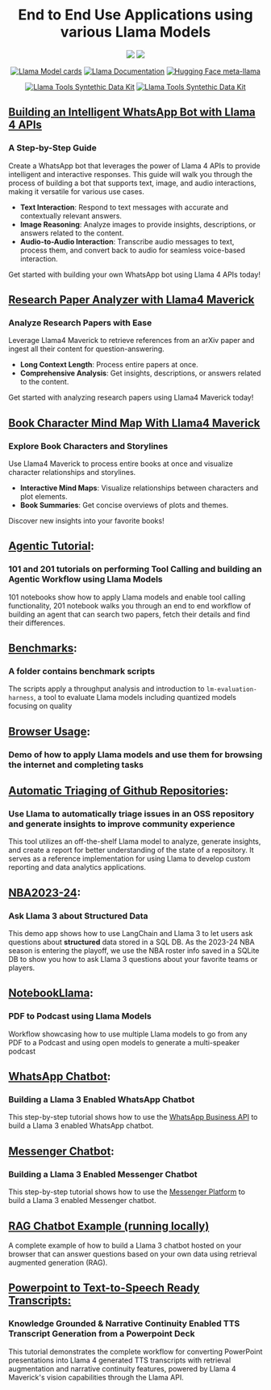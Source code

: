 <h1 align="center"> End to End Use Applications using various Llama Models </h1>
<p align="center">
	<a href="https://llama.developer.meta.com/join_waitlist?utm_source=llama-cookbook&utm_medium=readme&utm_campaign=end_to_end"><img src="https://img.shields.io/badge/Llama_API-Join_Waitlist-brightgreen?logo=meta" /></a>
	<a href="https://llama.developer.meta.com/docs?utm_source=llama-cookbook&utm_medium=readme&utm_campaign=end_to_end"><img src="https://img.shields.io/badge/Llama_API-Documentation-4BA9FE?logo=meta" /></a>

</p>
<p align="center">
	<a href="https://github.com/meta-llama/llama-models/blob/main/models/?utm_source=llama-cookbook&utm_medium=readme&utm_campaign=end_to_end"><img alt="Llama Model cards" src="https://img.shields.io/badge/Llama_OSS-Model_cards-green?logo=meta" /></a>
	<a href="https://www.llama.com/docs/overview/?utm_source=llama-cookbook&utm_medium=readme&utm_campaign=end_to_end"><img alt="Llama Documentation" src="https://img.shields.io/badge/Llama_OSS-Documentation-4BA9FE?logo=meta" /></a>
	<a href="https://huggingface.co/meta-llama"><img alt="Hugging Face meta-llama" src="https://img.shields.io/badge/Hugging_Face-meta--llama-yellow?logo=huggingface" /></a>

</p>
<p align="center">
	<a href="https://github.com/meta-llama/synthetic-data-kit"><img alt="Llama Tools Syntethic Data Kit" src="https://img.shields.io/badge/Llama_Tools-synthetic--data--kit-orange?logo=meta" /></a>
	<a href="https://github.com/meta-llama/llama-prompt-ops"><img alt="Llama Tools Syntethic Data Kit" src="https://img.shields.io/badge/Llama_Tools-llama--prompt--ops-orange?logo=meta" /></a>
</p>




## [Building an Intelligent WhatsApp Bot with Llama 4 APIs](./whatsapp_llama_4_bot/README.md)
### A Step-by-Step Guide

Create a WhatsApp bot that leverages the power of Llama 4 APIs to provide intelligent and interactive responses. This guide will walk you through the process of building a bot that supports text, image, and audio interactions, making it versatile for various use cases.

- **Text Interaction**: Respond to text messages with accurate and contextually relevant answers.
- **Image Reasoning**: Analyze images to provide insights, descriptions, or answers related to the content.
- **Audio-to-Audio Interaction**: Transcribe audio messages to text, process them, and convert back to audio for seamless voice-based interaction.

Get started with building your own WhatsApp bot using Llama 4 APIs today!




## [Research Paper Analyzer with Llama4 Maverick](./research_paper_analyzer/README.md)
### Analyze Research Papers with Ease

Leverage Llama4 Maverick to retrieve references from an arXiv paper and ingest all their content for question-answering.

- **Long Context Length**: Process entire papers at once.
- **Comprehensive Analysis**: Get insights, descriptions, or answers related to the content.


Get started with analyzing research papers using Llama4 Maverick today!




## [Book Character Mind Map With Llama4 Maverick](./book-character-mindmap/README.md)
### Explore Book Characters and Storylines

Use Llama4 Maverick to process entire books at once and visualize character relationships and storylines.

- **Interactive Mind Maps**: Visualize relationships between characters and plot elements.
- **Book Summaries**: Get concise overviews of plots and themes.

Discover new insights into your favorite books!




## [Agentic Tutorial](./agents/):

### 101 and 201 tutorials on performing Tool Calling and building an Agentic Workflow using Llama Models
101 notebooks show how to apply Llama models and enable tool calling functionality, 201 notebook walks you through an end to end workflow of building an agent that can search two papers, fetch their details and find their differences.

## [Benchmarks](./benchmarks/):

### A folder contains benchmark scripts
The scripts apply a throughput analysis and introduction to `lm-evaluation-harness`, a tool to evaluate Llama models including quantized models focusing on quality

## [Browser Usage](./browser_use/):

### Demo of how to apply Llama models and use them for browsing the internet and completing tasks

## [Automatic Triaging of Github Repositories](./github_triage/walkthrough.ipynb):

### Use Llama to automatically triage issues in an OSS repository and generate insights to improve community experience
This tool utilizes an off-the-shelf Llama model to analyze, generate insights, and create a report for better understanding of the state of a repository. It serves as a reference implementation for using Llama to develop custom reporting and data analytics applications.


## [NBA2023-24](./coding/text2sql/quickstart.ipynb):

### Ask Llama 3 about Structured Data
This demo app shows how to use LangChain and Llama 3 to let users ask questions about **structured** data stored in a SQL DB. As the 2023-24 NBA season is entering the playoff, we use the NBA roster info saved in a SQLite DB to show you how to ask Llama 3 questions about your favorite teams or players.

## [NotebookLlama](./NotebookLlama/):

### PDF to Podcast using Llama Models
Workflow showcasing how to use multiple Llama models to go from any PDF to a Podcast and using open models to generate a multi-speaker podcast


## [WhatsApp Chatbot](./customerservice_chatbots/whatsapp_chatbot/whatsapp_llama3.md):
### Building a Llama 3 Enabled WhatsApp Chatbot
This step-by-step tutorial shows how to use the [WhatsApp Business API](https://developers.facebook.com/docs/whatsapp/cloud-api/overview) to build a Llama 3 enabled WhatsApp chatbot.


## [Messenger Chatbot](./customerservice_chatbots/messenger_chatbot/messenger_llama3.md):
### Building a Llama 3 Enabled Messenger Chatbot
This step-by-step tutorial shows how to use the [Messenger Platform](https://developers.facebook.com/docs/messenger-platform/overview) to build a Llama 3 enabled Messenger chatbot.


## [RAG Chatbot Example (running locally)](./customerservice_chatbots/RAG_chatbot/RAG_Chatbot_Example.ipynb)
A complete example of how to build a Llama 3 chatbot hosted on your browser that can answer questions based on your own data using retrieval augmented generation (RAG).

## [Powerpoint to Text-to-Speech Ready Transcripts:](./powerpoint-to-voiceover-transcript/README.md)
### Knowledge Grounded & Narrative Continuity Enabled TTS Transcript Generation from a Powerpoint Deck
This tutorial demonstrates the complete workflow for converting PowerPoint presentations into Llama 4 generated TTS transcripts with retrieval augmentation and narrative continuity features, powered by Llama 4 Maverick's vision capabilities through the Llama API.
